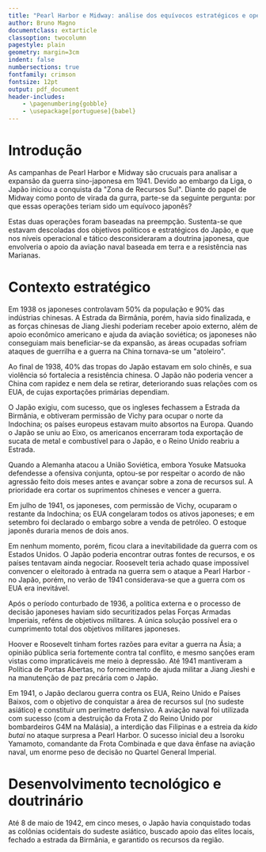 ```yaml
---
title: "Pearl Harbor e Midway: análise dos equívocos estratégicos e operacionais do almirante Yamamoto Isoroku"
author: Bruno Magno
documentclass: extarticle
classoption: twocolumn
pagestyle: plain
geometry: margin=3cm
indent: false
numbersections: true
fontfamily: crimson
fontsize: 12pt
output: pdf_document
header-includes:
	- \pagenumbering{gobble}
	- \usepackage[portuguese]{babel}
---
```

# Introdução

As campanhas de Pearl Harbor e Midway são crucuais para analisar a expansão da guerra sino-japonesa em 1941. Devido ao embargo da Liga, o Japão iniciou a conquista da "Zona de Recursos Sul". Diante do papel de Midway como ponto de virada da gurra, parte-se da seguinte pergunta: por que essas operações teriam sido um equívoco japonês?

Estas duas operações foram baseadas na preempção. Sustenta-se que estavam descoladas dos objetivos políticos e estratégicos do Japão, e que nos níveis operacional e tático desconsideraram a doutrina japonesa, que envolveria o apoio da aviação naval baseada em terra e a resistência nas Marianas.

# Contexto estratégico

Em 1938 os japoneses controlavam 50% da população e 90% das indústrias chinesas. A Estrada da Birmânia, porém, havia sido finalizada, e as forças chinesas de Jiang Jieshi poderiam receber apoio externo, além de apoio econômico americano e ajuda da aviação soviética; os japoneses não conseguiam mais beneficiar-se da expansão, as áreas ocupadas sofriam ataques de guerrilha e a guerra na China tornava-se um "atoleiro".

Ao final de 1938, 40% das tropas do Japão estavam em solo chinês, e sua violência só fortalecia a resistência chinesa. O Japão não poderia vencer a China com rapidez e nem dela se retirar, deteriorando suas relações com os EUA, de cujas exportações primárias dependiam.

O Japão exigiu, com sucesso, que os ingleses fechassem a Estrada da Birmânia, e obtiveram permissão de Vichy para ocupar o norte da Indochina; os países europeus estavam muito absortos na Europa. Quando o Japão se uniu ao Eixo, os americanos encerraram toda exportação de sucata de metal e combustível para o Japão, e o Reino Unido reabriu a Estrada.

Quando a Alemanha atacou a União Soviética, embora Yosuke Matsuoka defendesse a ofensiva conjunta, optou-se por respeitar o acordo de não agressão feito dois meses antes e avançar sobre a zona de recursos sul. A prioridade era cortar os suprimentos chineses e vencer a guerra.

Em julho de 1941, os japoneses, com permissão de Vichy, ocuparam o restante da Indochina; os EUA congelaram todos os ativos japoneses; e em setembro foi declarado o embargo sobre a venda de petróleo. O estoque japonês duraria menos de dois anos.

Em nenhum momento, porém, ficou clara a inevitabilidade da guerra com os Estados Unidos. O Japão poderia encontrar outras fontes de recursos, e os países tentavam ainda negociar. Roosevelt teria achado quase impossível convencer o eleitorado à entrada na guerra sem o ataque a Pearl Harbor - no Japão, porém, no verão de 1941 considerava-se que a guerra com os EUA era inevitável.

Após o período conturbado de 1936, a política externa e o processo de decisão japoneses haviam sido securitizados pelas Forças Armadas Imperiais, reféns de objetivos militares. A única solução possível era o cumprimento total dos objetivos militares japoneses.

Hoover e Roosevelt tinham fortes razões para evitar a guerra na Ásia; a opinião pública seria fortemente contra tal conflito, e mesmo sanções eram vistas como impraticáveis me meio à depressão. Até 1941 mantiveram a Política de Portas Abertas, no fornecimento de ajuda militar a Jiang Jieshi e na manutenção de paz precária com o Japão.

Em 1941, o Japão declarou guerra contra os EUA, Reino Unido e Países Baixos, com o objetivo de conquistar a área de recursos sul (no sudeste asiático) e constituir um perímetro defensivo. A aviação naval foi utilizada com sucesso (com a destruição da Frota Z do Reino Unido por bombardeiros G4M na Malásia), a interdição das Filipinas e a estreia da *kido butai* no ataque surpresa a Pearl Harbor. O sucesso inicial deu a Isoroku Yamamoto, comandante da Frota Combinada e que dava ênfase na aviação naval, um enorme peso de decisão no Quartel General Imperial.

# Desenvolvimento tecnológico e doutrinário

Até 8 de maio de 1942, em cinco meses, o Japão havia conquistado todas as colônias ocidentais do sudeste asiático, buscado apoio das elites locais, fechado a estrada da Birmânia, e garantido os recursos da região.

